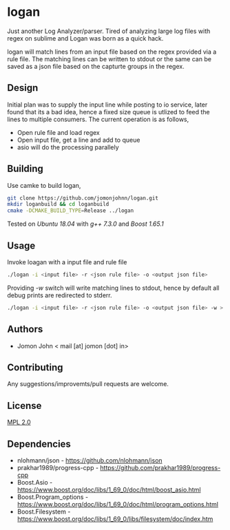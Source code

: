 # logan 
Just another Log Analyzer/parser. Tired of analyzing large log files with regex on sublime and Logan was born as a quick hack.

logan will match lines from an input file based on the regex provided via a rule file. The matching lines can be written to stdout or the same can be saved as a json file based on the capturte groups in the regex.

## Design

Initial plan was to supply the input line while posting to io service, later found that its a bad idea, hence a fixed size queue is utlized to feed the lines to multiple consumers. The current operation is as follows,

* Open rule file and load regex
* Open input file, get a line and add to queue
* asio will do the processing parallely

## Building

Use camke to build logan,

```bash
git clone https://github.com/jomonjohnn/logan.git
mkdir loganbuild && cd loganbuild
cmake -DCMAKE_BUILD_TYPE=Release ../logan
```

Tested on _Ubuntu 18.04_ with _g++ 7.3.0_ and _Boost 1.65.1_

## Usage

Invoke loagan with a input file and rule file

```bash
./logan -i <input file> -r <json rule file> -o <output json file>
```

Providing _-w_ switch will write matching lines to stdout, hence by default all debug prints are redirected to stderr. 
```bash
./logan -i <input file> -r <json rule file> -o <output json file> -w > out.txt
```

## Authors
* Jomon John < mail [at] jomon [dot] in>

## Contributing
Any suggestions/improvemts/pull requests are welcome. 

## License
[MPL 2.0](https://choosealicense.com/licenses/mpl-2.0/)

## Dependencies
* nlohmann/json - https://github.com/nlohmann/json
* prakhar1989/progress-cpp - https://github.com/prakhar1989/progress-cpp
* Boost.Asio - https://www.boost.org/doc/libs/1_69_0/doc/html/boost_asio.html
* Boost.Program_options - https://www.boost.org/doc/libs/1_69_0/doc/html/program_options.html
* Boost.Filesystem - https://www.boost.org/doc/libs/1_69_0/libs/filesystem/doc/index.htm

